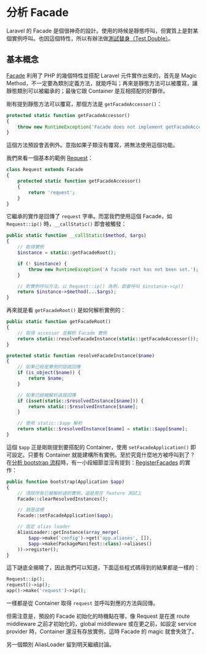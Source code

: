 # 分析 Facade

Laravel 的 Facade 是個很神奇的設計。使用的時候是靜態呼叫，但實質上是對某個實例呼叫。也因這個特性，所以有辦法做[測試替身（Test Double）][CI Day10]。

## 基本概念

[Facade][] 利用了 PHP 的幾個特性並搭配 Laravel 元件實作出來的，首先是 Magic Method，不一定要為類別定義方法，就能呼叫；再來是靜態方法可以被覆寫，讓靜態類別可以被繼承的；最後它跟 Container 是互相搭配的好夥伴。

剛有提到靜態方法可以覆寫，那個方法是 `getFacadeAccessor()`：

```php
protected static function getFacadeAccessor()
{
    throw new RuntimeException('Facade does not implement getFacadeAccessor method.');
}
```

這個方法預設會丟例外。意指如果子類沒有覆寫，將無法使用這個功能。

我們來看一個基本的範例 [Request][]：

```php
class Request extends Facade
{
    protected static function getFacadeAccessor()
    {
        return 'request';
    }
}
```

它繼承的實作是回傳了 `request` 字串。而當我們使用這個 Facade，如 `Request::ip()` 時，`__callStatic()` 即會被觸發：

```php
public static function __callStatic($method, $args)
{
    // 取得實例
    $instance = static::getFacadeRoot();

    if (! $instance) {
        throw new RuntimeException('A facade root has not been set.');
    }

    // 對實例呼叫方法，以 Request::ip() 為例，即會呼叫 $instance->ip()
    return $instance->$method(...$args);
}
```

再來就是看 `getFacadeRoot()` 是如何解析實例的：

```php
public static function getFacadeRoot()
{
    // 取得 accessor 並解析 Facade 實例
    return static::resolveFacadeInstance(static::getFacadeAccessor());
}

protected static function resolveFacadeInstance($name)
{
    // 如果已經是實例的話就回傳
    if (is_object($name)) {
        return $name;
    }

    // 如果已經被解析過就回傳
    if (isset(static::$resolvedInstance[$name])) {
        return static::$resolvedInstance[$name];
    }

    // 使用 static::$app 解析
    return static::$resolvedInstance[$name] = static::$app[$name];
}
```

這個 `$app` 正是剛剛提到要搭配的 Container，使用 `setFacadeApplication()` 即可設定。只要有 Container 就能建構所有實例。至於究竟什麼地方被呼叫到了？在[分析 bootstrap 流程][Day02]時，有一小段細節並沒有提到：[RegisterFacades][] 的實作：

```php
public function bootstrap(Application $app)
{
    // 清除所有已被解析過的實例，這是用在 feature 測試上
    Facade::clearResolvedInstances();

    // 就是這裡
    Facade::setFacadeApplication($app);

    // 設定 alias loader
    AliasLoader::getInstance(array_merge(
        $app->make('config')->get('app.aliases', []),
        $app->make(PackageManifest::class)->aliases()
    ))->register();
}
```

這下謎底全揭曉了，因此我們可以知道，下面這些程式碼得到的結果都是一樣的：

```php
Request::ip();
request()->ip();
app()->make('request')->ip();
```

一樣都是從 Container 取得 `request` 並呼叫對應的方法與回傳。

但需注意是，預設的 Facade 初始化的時機點在哪，像 Request 是在進 route middleware 之前才初始化的，global middleware 或在更之前，如設定 service provider 時，Container 還沒有存放實例，這時 Facade 的 magic 就會失效了。

另一個類別 AliasLoader 留到明天繼續討論。

[Facade]: https://github.com/laravel/framework/blob/v5.7.6/src/Illuminate/Support/Facades/Facade.php
[RegisterFacades]: https://github.com/laravel/framework/blob/v5.7.6/src/Illuminate/Foundation/Bootstrap/RegisterFacades.php
[Request]: https://github.com/laravel/framework/blob/v5.7.6/src/Illuminate/Support/Facades/Request.php

[CI Day10]: /src/ironman-intro-of-cif-ci/day10.md

[Day02]: day02.md
